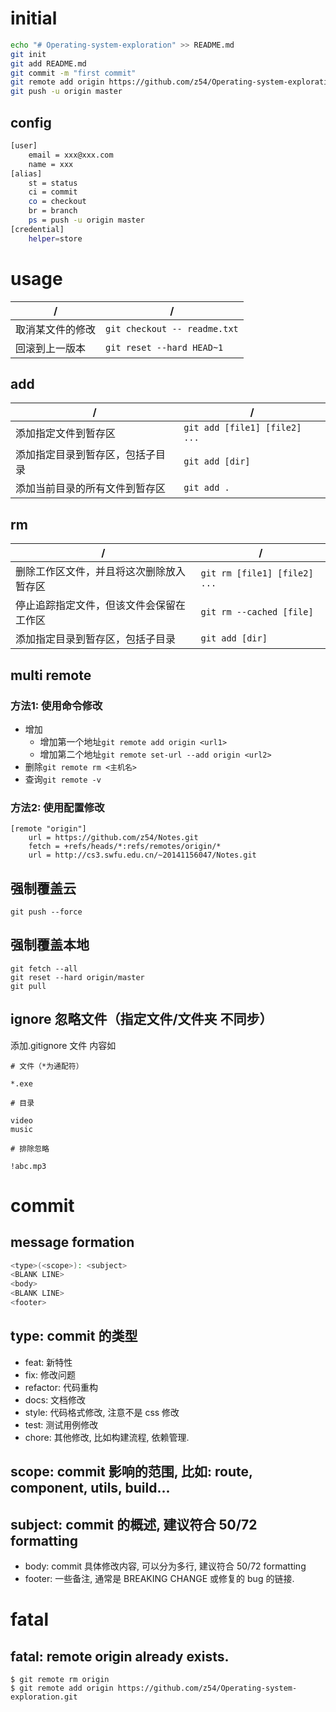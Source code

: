 # initial

```bash
echo "# Operating-system-exploration" >> README.md
git init
git add README.md
git commit -m "first commit"
git remote add origin https://github.com/z54/Operating-system-exploration.git
git push -u origin master
```

## config

```bash
[user]
	email = xxx@xxx.com
	name = xxx
[alias]
	st = status
	ci = commit
	co = checkout
	br = branch
	ps = push -u origin master
[credential]
	helper=store
```

# usage

| /                | /                            |
| ---------------- | ---------------------------- |
| 取消某文件的修改 | `git checkout -- readme.txt` |
| 回滚到上一版本   | `git reset --hard HEAD~1  `  |

## add
| /                | /                            |
| ---------------- | ---------------------------- |
| 添加指定文件到暂存区 |`git add [file1] [file2] ...`|
| 添加指定目录到暂存区，包括子目录 | `git add [dir]`|
| 添加当前目录的所有文件到暂存区 | `git add .`|

## rm

| /                | /                            |
| ---------------- | ---------------------------- |
| 删除工作区文件，并且将这次删除放入暂存区 | `git rm [file1] [file2] ...`|
| 停止追踪指定文件，但该文件会保留在工作区 | `git rm --cached [file]` |
| 添加指定目录到暂存区，包括子目录 | `git add [dir]` |

## multi remote

### 方法1: 使用命令修改

- 增加
	- 增加第一个地址`git remote add origin <url1>`
	- 增加第二个地址`git remote set-url --add origin <url2>`
- 删除`git remote rm <主机名>`
- 查询`git remote -v`
### 方法2: 使用配置修改

```
[remote "origin"]
	url = https://github.com/z54/Notes.git
	fetch = +refs/heads/*:refs/remotes/origin/*
	url = http://cs3.swfu.edu.cn/~20141156047/Notes.git
```

## 强制覆盖云

`git push --force`

## 强制覆盖本地

```git
git fetch --all
git reset --hard origin/master
git pull
```

## ignore 忽略文件（指定文件/文件夹 不同步）

添加.gitignore 文件
内容如

```
# 文件（*为通配符）

*.exe

# 目录

video
music

# 排除忽略

!abc.mp3
```

# commit

## message formation

```bash
<type>(<scope>): <subject>
<BLANK LINE>
<body>
<BLANK LINE>
<footer>
```

## type: commit 的类型

- feat: 新特性
- fix: 修改问题
- refactor: 代码重构
- docs: 文档修改
- style: 代码格式修改, 注意不是 css 修改
- test: 测试用例修改
- chore: 其他修改, 比如构建流程, 依赖管理.

## scope: commit 影响的范围, 比如: route, component, utils, build...

## subject: commit 的概述, 建议符合  50/72 formatting

- body: commit 具体修改内容, 可以分为多行, 建议符合 50/72 formatting
- footer: 一些备注, 通常是 BREAKING CHANGE 或修复的 bug 的链接.

# fatal

## fatal: remote origin already exists.

```
$ git remote rm origin
$ git remote add origin https://github.com/z54/Operating-system-exploration.git
```
